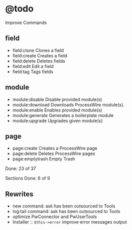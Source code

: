 # @todo

Improve Commands

## field

- field:clone      Clones a field
- field:create     Creates a field
- field:delete     Deletes fields
- field:edit       Edit a field
- field:tag        Tags fields

## module

- module:disable   Disable provided module(s)
- module:download  Downloads ProcessWire module(s).
- module:enable    Enables provided module(s)
- module:generate  Generates a boilerplate module
- module:upgrade   Upgrades given module(s)

## page

- page:create      Creates a ProcessWire page
- page:delete      Deletes ProcessWire pages
- page:emptytrash  Empty Trash

Done: 23 of 37

Sections Done: 6 of 9

## Rewrites

* new command: ask has been outsourced to Tools
* log:tail command: ask has been outsourced to Tools
* optimize PwConnector and PwUserTools
* Installer :: `$this->error` improve error messages output
